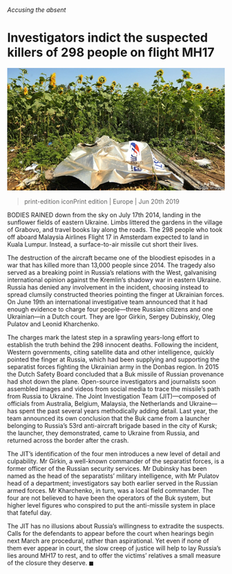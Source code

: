 ###### Accusing the absent

# Investigators indict the suspected killers of 298 people on flight MH17 

![image](images/20190622_EUP003_0.jpg) 

> print-edition iconPrint edition | Europe | Jun 20th 2019 

BODIES RAINED down from the sky on July 17th 2014, landing in the sunflower fields of eastern Ukraine. Limbs littered the gardens in the village of Grabovo, and travel books lay along the roads. The 298 people who took off aboard Malaysia Airlines Flight 17 in Amsterdam expected to land in Kuala Lumpur. Instead, a surface-to-air missile cut short their lives. 

The destruction of the aircraft became one of the bloodiest episodes in a war that has killed more than 13,000 people since 2014. The tragedy also served as a breaking point in Russia’s relations with the West, galvanising international opinion against the Kremlin’s shadowy war in eastern Ukraine. Russia has denied any involvement in the incident, choosing instead to spread clumsily constructed theories pointing the finger at Ukrainian forces. On June 19th an international investigative team announced that it had enough evidence to charge four people—three Russian citizens and one Ukrainian—in a Dutch court. They are Igor Girkin, Sergey Dubinskiy, Oleg Pulatov and Leonid Kharchenko. 

The charges mark the latest step in a sprawling years-long effort to establish the truth behind the 298 innocent deaths. Following the incident, Western governments, citing satellite data and other intelligence, quickly pointed the finger at Russia, which had been supplying and supporting the separatist forces fighting the Ukrainian army in the Donbas region. In 2015 the Dutch Safety Board concluded that a Buk missile of Russian provenance had shot down the plane. Open-source investigators and journalists soon assembled images and videos from social media to trace the missile’s path from Russia to Ukraine. The Joint Investigation Team (JIT)—composed of officials from Australia, Belgium, Malaysia, the Netherlands and Ukraine—has spent the past several years methodically adding detail. Last year, the team announced its own conclusion that the Buk came from a launcher belonging to Russia’s 53rd anti-aircraft brigade based in the city of Kursk; the launcher, they demonstrated, came to Ukraine from Russia, and returned across the border after the crash. 

The JIT’s identification of the four men introduces a new level of detail and culpability. Mr Girkin, a well-known commander of the separatist forces, is a former officer of the Russian security services. Mr Dubinsky has been named as the head of the separatists’ military intelligence, with Mr Pulatov head of a department; investigators say both earlier served in the Russian armed forces. Mr Kharchenko, in turn, was a local field commander. The four are not believed to have been the operators of the Buk system, but higher level figures who conspired to put the anti-missile system in place that fateful day. 

The JIT has no illusions about Russia’s willingness to extradite the suspects. Calls for the defendants to appear before the court when hearings begin next March are procedural, rather than aspirational. Yet even if none of them ever appear in court, the slow creep of justice will help to lay Russia’s lies around MH17 to rest, and to offer the victims’ relatives a small measure of the closure they deserve. ◼ 

